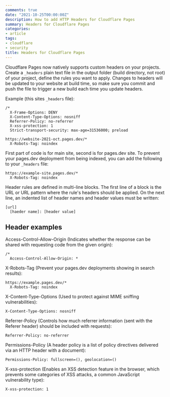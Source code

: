 ```yaml
---
comments: true
date: "2021-10-25T00:00:00Z"
description: How to add HTTP Headers for Cloudflare Pages
summary: Headers for Cloudflare Pages
categories:
- article
tags:
- cloudflare
- security
title: Headers for Cloudflare Pages
---
```


Cloudflare Pages now natively supports custom headers on your projects. Create a `_headers` plain text file in the output folder (build directory, not root) of your project, define the rules you want to apply. Changes to headers will be updated to your website at build time, so make sure you commit and push the file to trigger a new build each time you update headers.

Example (this sites `_headers` file):

```
/*
  X-Frame-Options: DENY
  X-Content-Type-Options: nosniff
  Referrer-Policy: no-referrer
  X-xss-protection: 1
  Strict-transport-security: max-age=31536000; preload

https://website-2021-oct.pages.dev/*
  X-Robots-Tag: noindex
```

First part of code is for main site, second is for pages.dev site. To prevent your pages.dev deployment from being indexed, you can add the following to your `_headers` file:

```
https://example-site.pages.dev/*
  X-Robots-Tag: noindex
```

Header rules are defined in multi-line blocks. The first line of a block is the URL or URL pattern where the rule's headers should be applied. On the next line, an indented list of header names and header values must be written:

```
[url]
  [haeder name]: [header value]
```

## Header examples

Access-Control-Allow-Origin (Indicates whether the response can be shared with requesting code from the given origin):

```
/*
  Access-Control-Allow-Origin: *
```

X-Robots-Tag (Prevent your pages.dev deployments showing in search results):
```
https://example.pages.dev/*
  X-Robots-Tag: noindex
```
X-Content-Type-Options (Used to protect against MIME sniffing vulnerabilities):

```
X-Content-Type-Options: nosniff
```
Referrer-Policy (Controls how much referrer information (sent with the Referer header) should be included with requests):

```
Referrer-Policy: no-referrer
```

Permissions-Policy (A header policy is a list of policy directives delivered via an HTTP header with a document):

```
Permissions-Policy: fullscreen=(), geolocation=()
```

X-xss-protection (Enables an XSS detection feature in the browser, which prevents some categories of XSS attacks, a common JavaScript vulnerability type):

```
X-xss-protection: 1
```

